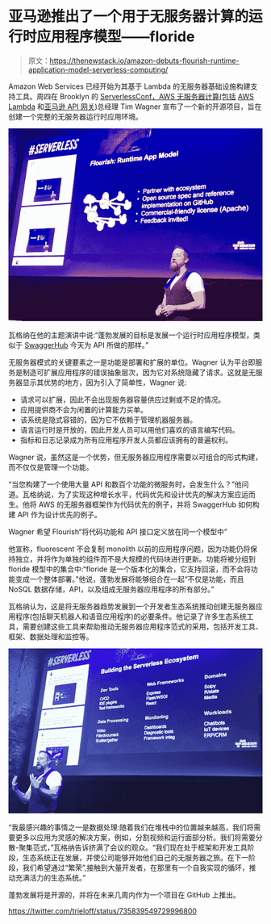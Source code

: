 # 亚马逊推出了一个用于无服务器计算的运行时应用程序模型——floride

> 原文：<https://thenewstack.io/amazon-debuts-flourish-runtime-application-model-serverless-computing/>

Amazon Web Services 已经开始为其基于 Lambda 的无服务器基础设施构建支持工具。周四在 Brooklyn 的 [ServerlessConf，](http://serverlessconf.io/)[AWS 无服务器计算(包括](https://twitter.com/timallenwagner) [AWS Lambda](https://aws.amazon.com/lambda/) 和[亚马逊 API 网关](https://aws.amazon.com/api-gateway/))总经理 Tim Wagner 宣布了一个新的开源项目，旨在创建一个完整的无服务器运行时应用环境。

![TimWagner AWS](img/011b8cfb5e84e18849bc31cf7eab04ac.png)

瓦格纳在他的主题演讲中说:“蓬勃发展的目标是发展一个运行时应用程序模型，类似于 [SwaggerHub](https://swaggerhub.com/) 今天为 API 所做的那样。”

无服务器模式的关键要素之一是功能是部署和扩展的单位。Wagner 认为平台即服务是制造可扩展应用程序的错误抽象层次，因为它对系统隐藏了请求。这就是无服务器显示其优势的地方，因为引入了简单性，Wagner 说:

*   请求可以扩展，因此不会出现服务器容量供应过剩或不足的情况。
*   应用提供商不会为闲置的计算能力买单。
*   该系统是隐式容错的，因为它不依赖于管理机器服务器。
*   语言运行时是开放的，因此开发人员可以用他们喜欢的语言编写代码。
*   指标和日志记录成为所有应用程序开发人员都应该拥有的普遍权利。

Wagner 说，虽然这是一个优势，但无服务器应用程序需要以可组合的形式构建，而不仅仅是管理一个功能。

“当您构建了一个使用大量 API 和数百个功能的微服务时，会发生什么？”他问道。瓦格纳说，为了实现这种增长水平，代码优先和设计优先的解决方案应运而生。他将 AWS 的无服务器框架作为代码优先的例子，并将 SwaggerHub 如何构建 API 作为设计优先的例子。

Wagner 希望 Flourish“将代码功能和 API 接口定义放在同一个模型中”

他宣称，fluorescent 不会复制 monolith 以前的应用程序问题，因为功能仍将保持独立，并将作为单独的组件而不是大规模的代码块进行更新。功能将被分组到 floride 模型中的集合中:“floride 是一个版本化的集合，它支持回滚，而不会将功能变成一个整体部署。”他说，蓬勃发展将能够组合在一起“不仅是功能，而且 NoSQL 数据存储，API，以及组成无服务器应用程序的所有部分。”

瓦格纳认为，这是将无服务器趋势发展到一个开发者生态系统推动创建无服务器应用程序(包括聊天机器人和语音应用程序)的必要条件。他记录了许多生态系统工具，需要创建这些工具来帮助推动无服务器应用程序范式的采用，包括开发工具、框架、数据处理和监控等。

![Tim Wagner 2 AWS](img/d3718b261bb5be9aef2b5fe7ecb448da.png)

“我最感兴趣的事情之一是数据处理:随着我们在堆栈中的位置越来越高，我们将需要更多以应用为灵感的解决方案，例如，分割视频和运行面部分析。我们将需要分散-聚集范式，”瓦格纳告诉挤满了会议的观众。“我们现在处于框架和开发工具阶段，生态系统正在发展，并使公司能够开始他们自己的无服务器之旅。在下一阶段，我们希望通过“繁荣”,接触到大量开发者，在那里有一个自我实现的循环，推动充满活力的生态系统。”

蓬勃发展将是开源的，并将在未来几周内作为一个项目在 GitHub 上推出。

https://twitter.com/trieloff/status/735839549729996800

<svg xmlns:xlink="http://www.w3.org/1999/xlink" viewBox="0 0 68 31" version="1.1"><title>Group</title> <desc>Created with Sketch.</desc></svg>